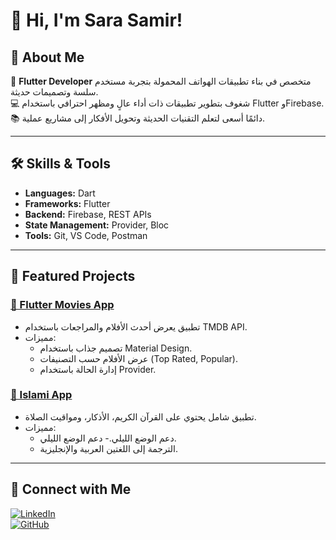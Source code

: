 # 👋 Hi, I'm Sara Samir!

## 🚀 About Me  
🎯 **Flutter Developer** متخصص في بناء تطبيقات الهواتف المحمولة بتجربة مستخدم سلسة وتصميمات حديثة.  
💻 شغوف بتطوير تطبيقات ذات أداء عالٍ ومظهر احترافي باستخدام Flutter وFirebase.  
📚 دائمًا أسعى لتعلم التقنيات الحديثة وتحويل الأفكار إلى مشاريع عملية.  

---

## 🛠️ Skills & Tools  
- **Languages:** Dart  
- **Frameworks:** Flutter  
- **Backend:** Firebase, REST APIs  
- **State Management:** Provider, Bloc  
- **Tools:** Git, VS Code, Postman  

---

## 📂 Featured Projects  
### [📱 Flutter Movies App](https://github.com/NaderEmad9/movies_application)  
- تطبيق يعرض أحدث الأفلام والمراجعات باستخدام TMDB API.  
- مميزات:
  - تصميم جذاب باستخدام Material Design.  
  - عرض الأفلام حسب التصنيفات (Top Rated, Popular).  
  - إدارة الحالة باستخدام Provider.  

### [📖 Islami App](https://github.com/SaraElnagar/islami_application)  
- تطبيق شامل يحتوي على القرآن الكريم، الأذكار، ومواقيت الصلاة.  
- مميزات:
  - دعم الوضع الليلي.- دعم الوضع الليلي.  
  - الترجمة إلى اللغتين العربية والإنجليزية.  

---

## 🤝 Connect with Me  
[![LinkedIn](https://img.shields.io/badge/LinkedIn-blue?style=flat-square&logo=linkedin&logoColor=white)](https://www.linkedin.com/in/sara-samir-990738341)  
[![GitHub](https://img.shields.io/badge/GitHub-black?style=flat-square&logo=github&logoColor=white)](https://github.com/SaraElnagar)  

